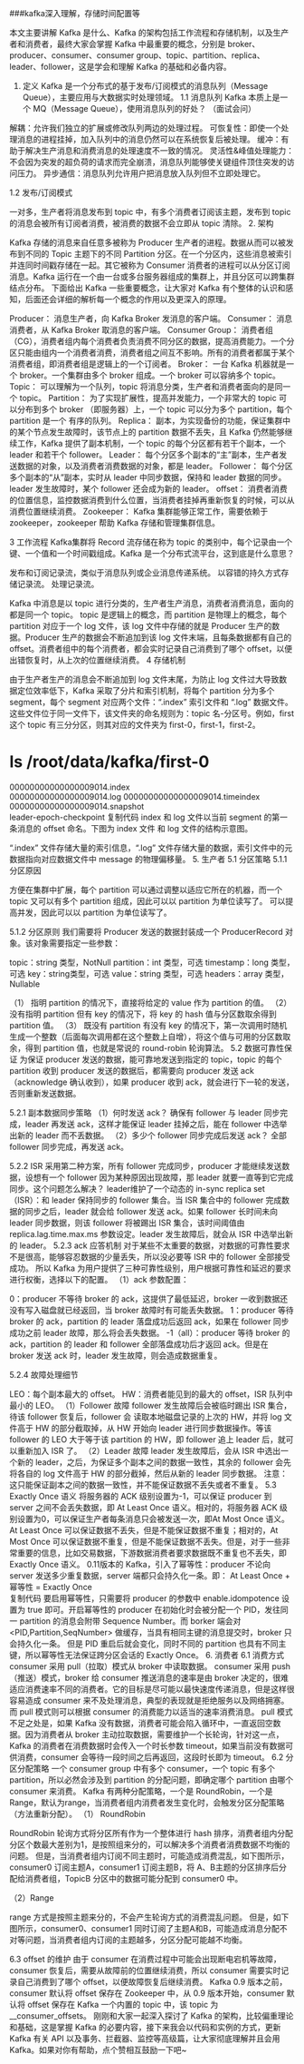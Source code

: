 ###kafka深入理解，存储时间配置等

本文主要讲解 Kafka 是什么、Kafka 的架构包括工作流程和存储机制，以及生产者和消费者，最终大家会掌握 Kafka 中最重要的概念，分别是 broker、producer、consumer、consumer group、topic、partition、replica、leader、follower，这是学会和理解 Kafka 的基础和必备内容。
1. 定义
Kafka 是一个分布式的基于发布/订阅模式的消息队列（Message Queue），主要应用与大数据实时处理领域。
1.1 消息队列
Kafka 本质上是一个 MQ（Message Queue），使用消息队列的好处？ （面试会问）

解耦：允许我们独立的扩展或修改队列两边的处理过程。
可恢复性：即使一个处理消息的进程挂掉，加入队列中的消息仍然可以在系统恢复后被处理。
缓冲：有助于解决生产消息和消费消息的处理速度不一致的情况。
灵活性&峰值处理能力：不会因为突发的超负荷的请求而完全崩溃，消息队列能够使关键组件顶住突发的访问压力。
异步通信：消息队列允许用户把消息放入队列但不立即处理它。

1.2 发布/订阅模式

一对多，生产者将消息发布到 topic 中，有多个消费者订阅该主题，发布到 topic 的消息会被所有订阅者消费，被消费的数据不会立即从 topic 清除。
2. 架构

Kafka 存储的消息来自任意多被称为 Producer 生产者的进程。数据从而可以被发布到不同的 Topic 主题下的不同 Partition 分区。在一个分区内，这些消息被索引并连同时间戳存储在一起。其它被称为 Consumer 消费者的进程可以从分区订阅消息。Kafka 运行在一个由一台或多台服务器组成的集群上，并且分区可以跨集群结点分布。
下面给出 Kafka 一些重要概念，让大家对 Kafka 有个整体的认识和感知，后面还会详细的解析每一个概念的作用以及更深入的原理。

Producer： 消息生产者，向 Kafka Broker 发消息的客户端。
Consumer： 消息消费者，从 Kafka Broker 取消息的客户端。
Consumer Group： 消费者组（CG），消费者组内每个消费者负责消费不同分区的数据，提高消费能力。一个分区只能由组内一个消费者消费，消费者组之间互不影响。所有的消费者都属于某个消费者组，即消费者组是逻辑上的一个订阅者。
Broker： 一台 Kafka 机器就是一个 broker。一个集群由多个 broker 组成。一个 broker 可以容纳多个 topic。
Topic： 可以理解为一个队列，topic 将消息分类，生产者和消费者面向的是同一个 topic。
Partition： 为了实现扩展性，提高并发能力，一个非常大的 topic 可以分布到多个 broker （即服务器）上，一个 topic 可以分为多个 partition，每个 partition 是一个 有序的队列。
Replica： 副本，为实现备份的功能，保证集群中的某个节点发生故障时，该节点上的 partition 数据不丢失，且 Kafka 仍然能够继续工作，Kafka 提供了副本机制，一个 topic 的每个分区都有若干个副本，一个 leader 和若干个 follower。
Leader： 每个分区多个副本的“主”副本，生产者发送数据的对象，以及消费者消费数据的对象，都是 leader。
Follower： 每个分区多个副本的“从”副本，实时从 leader 中同步数据，保持和 leader 数据的同步。leader 发生故障时，某个 follower 还会成为新的 leader。
offset： 消费者消费的位置信息，监控数据消费到什么位置，当消费者挂掉再重新恢复的时候，可以从消费位置继续消费。
Zookeeper： Kafka 集群能够正常工作，需要依赖于 zookeeper，zookeeper 帮助 Kafka 存储和管理集群信息。

3 工作流程
Kafka集群将 Record 流存储在称为 topic 的类别中，每个记录由一个键、一个值和一个时间戳组成。Kafka 是一个分布式流平台，这到底是什么意思？

发布和订阅记录流，类似于消息队列或企业消息传递系统。
以容错的持久方式存储记录流。
处理记录流。


Kafka 中消息是以 topic 进行分类的，生产者生产消息，消费者消费消息，面向的都是同一个 topic。
topic 是逻辑上的概念，而 partition 是物理上的概念，每个 partition 对应于一个 log 文件，该 log 文件中存储的就是 Producer 生产的数据。Producer 生产的数据会不断追加到该 log 文件末端，且每条数据都有自己的 offset。消费者组中的每个消费者，都会实时记录自己消费到了哪个 offset，以便出错恢复时，从上次的位置继续消费。
4 存储机制

由于生产者生产的消息会不断追加到 log 文件末尾，为防止 log 文件过大导致数据定位效率低下，Kafka 采取了分片和索引机制，将每个 partition 分为多个 segment，每个 segment 对应两个文件：“.index” 索引文件和 “.log” 数据文件。这些文件位于同一文件下，该文件夹的命名规则为：topic 名-分区号。例如，first 这个 topic 有三分分区，则其对应的文件夹为 first-0，first-1，first-2。
# ls /root/data/kafka/first-0        
00000000000000009014.index    
00000000000000009014.log
00000000000000009014.timeindex
00000000000000009014.snapshot   
leader-epoch-checkpoint
复制代码
index 和 log 文件以当前 segment 的第一条消息的 offset 命名。下图为 index 文件 和 log 文件的结构示意图。

“.index” 文件存储大量的索引信息，“.log” 文件存储大量的数据，索引文件中的元数据指向对应数据文件中 message 的物理偏移量。
5. 生产者
5.1 分区策略
5.1.1 分区原因

方便在集群中扩展，每个 partition 可以通过调整以适应它所在的机器，而一个 topic 又可以有多个 partition 组成，因此可以以 partition 为单位读写了。
可以提高并发，因此可以以 partition 为单位读写了。

5.1.2 分区原则
我们需要将 Producer 发送的数据封装成一个 ProducerRecord 对象。该对象需要指定一些参数：

topic：string 类型，NotNull
partition：int 类型，可选
timestamp：long 类型，可选
key：string类型，可选
value：string 类型，可选
headers：array 类型，Nullable

（1） 指明 partition 的情况下，直接将给定的 value 作为 partition 的值。
（2） 没有指明 partition 但有 key 的情况下，将 key 的 hash 值与分区数取余得到 partition 值。
（3） 既没有 partition 有没有 key 的情况下，第一次调用时随机生成一个整数（后面每次调用都在这个整数上自增），将这个值与可用的分区数取余，得到 partition 值，也就是常说的 round-robin 轮询算法。
5.2 数据可靠性保证
为保证 producer 发送的数据，能可靠地发送到指定的 topic，topic 的每个 partition 收到 producer 发送的数据后，都需要向 producer 发送 ack（acknowledge 确认收到），如果 producer 收到 ack，就会进行下一轮的发送，否则重新发送数据。

5.2.1 副本数据同步策略
（1）何时发送 ack？
确保有 follower 与 leader 同步完成，leader 再发送 ack，这样才能保证 leader 挂掉之后，能在 follower 中选举出新的 leader 而不丢数据。
（2）多少个 follower 同步完成后发送 ack？
全部 follower 同步完成，再发送 ack。

5.2.2 ISR
采用第二种方案，所有 follower 完成同步，producer 才能继续发送数据，设想有一个 follower 因为某种原因出现故障，那 leader 就要一直等到它完成同步。这个问题怎么解决？
leader维护了一个动态的 in-sync replica set（ISR）：和 leader 保持同步的 follower 集合。当 ISR 集合中的 follower 完成数据的同步之后，leader 就会给 follower 发送 ack。如果 follower 长时间未向 leader 同步数据，则该 follower 将被踢出 ISR 集合，该时间阈值由 replica.lag.time.max.ms 参数设定。leader 发生故障后，就会从 ISR 中选举出新的 leader。
5.2.3 ack 应答机制
对于某些不太重要的数据，对数据的可靠性要求不是很高，能够容忍数据的少量丢失，所以没必要等 ISR 中的 follower 全部接受成功。
所以 Kafka 为用户提供了三种可靠性级别，用户根据可靠性和延迟的要求进行权衡，选择以下的配置。
（1）ack 参数配置：

0：producer 不等待 broker 的 ack，这提供了最低延迟，broker 一收到数据还没有写入磁盘就已经返回，当 broker 故障时有可能丢失数据。
1：producer 等待 broker 的 ack，partition 的 leader 落盘成功后返回 ack，如果在 follower 同步成功之前 leader 故障，那么将会丢失数据。
-1（all）：producer 等待 broker 的 ack，partition 的 leader 和 follower 全部落盘成功后才返回 ack。但是在 broker 发送 ack 时，leader 发生故障，则会造成数据重复。


5.2.4 故障处理细节

LEO：每个副本最大的 offset。
HW：消费者能见到的最大的 offset，ISR 队列中最小的 LEO。
（1）Follower 故障
follower 发生故障后会被临时踢出 ISR 集合，待该 follower 恢复后，follower 会 读取本地磁盘记录的上次的 HW，并将 log 文件高于 HW 的部分截取掉，从 HW 开始向 leader 进行同步数据操作。等该 follower 的 LEO 大于等于该 partition 的 HW，即 follower 追上 leader 后，就可以重新加入 ISR 了。
（2）Leader 故障
leader 发生故障后，会从 ISR 中选出一个新的 leader，之后，为保证多个副本之间的数据一致性，其余的 follower 会先将各自的 log 文件高于 HW 的部分截掉，然后从新的 leader 同步数据。
注意：这只能保证副本之间的数据一致性，并不能保证数据不丢失或者不重复。
5.3 Exactly Once 语义
将服务器的 ACK 级别设置为-1，可以保证 producer 到 server 之间不会丢失数据，即 At Least Once 语义。相对的，将服务器 ACK 级别设置为0，可以保证生产者每条消息只会被发送一次，即At Most Once 语义。
At Least Once 可以保证数据不丢失，但是不能保证数据不重复；相对的，At Most Once 可以保证数据不重复，但是不能保证数据不丢失。但是，对于一些非常重要的信息，比如交易数据，下游数据消费者要求数据既不重复也不丢失，即 Exactly Once 语义。
0.11版本的 Kafka，引入了幂等性：producer 不论向 server 发送多少重复数据，server 端都只会持久化一条。即：
At Least Once + 幂等性 = Exactly Once   
复制代码
要启用幂等性，只需要将 producer 的参数中 enable.idompotence 设置为 true 即可。开启幂等性的 producer 在初始化时会被分配一个 PID，发往同一 partition 的消息会附带 Sequence Number。而 borker 端会对 <PID,Partition,SeqNumber> 做缓存，当具有相同主键的消息提交时，broker 只会持久化一条。
但是 PID 重启后就会变化，同时不同的 partition 也具有不同主键，所以幂等性无法保证跨分区会话的 Exactly Once。
6. 消费者
6.1 消费方式
consumer 采用 pull（拉取）模式从 broker 中读取数据。
consumer 采用 push（推送）模式，broker 给 consumer 推送消息的速率是由 broker 决定的，很难适应消费速率不同的消费者。它的目标是尽可能以最快速度传递消息，但是这样很容易造成 consumer 来不及处理消息，典型的表现就是拒绝服务以及网络拥塞。而 pull 模式则可以根据 consumer 的消费能力以适当的速率消费消息。
pull 模式不足之处是，如果 Kafka 没有数据，消费者可能会陷入循环中，一直返回空数据。因为消费者从 broker 主动拉取数据，需要维护一个长轮询，针对这一点， Kafka 的消费者在消费数据时会传入一个时长参数 timeout，如果当前没有数据可供消费，consumer 会等待一段时间之后再返回，这段时长即为 timeout。
6.2 分区分配策略
一个 consumer group 中有多个 consumer，一个 topic 有多个 partition，所以必然会涉及到 partition 的分配问题，即确定哪个 partition 由哪个 consumer 来消费。
Kafka 有两种分配策略，一个是 RoundRobin，一个是 Range，默认为range，当消费者组内消费者发生变化时，会触发分区分配策略（方法重新分配）。
（1） RoundRobin

RoundRobin 轮询方式将分区所有作为一个整体进行 hash 排序，消费者组内分配分区个数最大差别为1，是按照组来分的，可以解决多个消费者消费数据不均衡的问题。
但是，当消费者组内订阅不同主题时，可能造成消费混乱，如下图所示，consumer0 订阅主题A，consumer1 订阅主题B，将 A、B主题的分区排序后分配给消费者组，TopicB 分区中的数据可能分配到 consumer0 中。

（2）Range

range 方式是按照主题来分的，不会产生轮询方式的消费混乱问题。
但是，如下图所示，consumer0、consumer1 同时订阅了主题A和B，可能造成消息分配不对等问题，当消费者组内订阅的主题越多，分区分配可能越不均衡。

6.3 offset 的维护
由于 consumer 在消费过程中可能会出现断电宕机等故障，consumer 恢复后，需要从故障前的位置继续消费，所以 consumer 需要实时记录自己消费到了哪个 offset，以便故障恢复后继续消费。
Kafka 0.9 版本之前，consumer 默认将 offset 保存在 Zookeeper 中，从 0.9 版本开始，consumer 默认将 offset 保存在 Kafka 一个内置的 topic 中，该 topic 为 __consumer_offsets。
刚刚和大家一起深入探讨了 Kafka 的架构，比较偏重理论和基础，这是掌握 Kafka 的必要内容，接下来我会以代码和实例的方式，更新 Kafka 有关 API 以及事务、拦截器、监控等高级篇，让大家彻底理解并且会用 Kafka。如果对你有帮助，点个赞相互鼓励一下吧~

